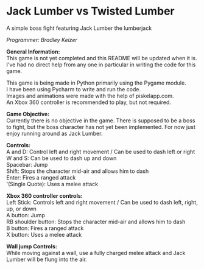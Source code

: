 # Jack Lumber vs Twisted Lumber
A simple boss fight featuring Jack Lumber the lumberjack

_Programmer: Bradley Keizer_

__General Information:__\
This game is not yet completed and this README will be updated when it is.
I've had no direct help from any one in particular in writing the code for this game.

This game is being made in Python primarily using the Pygame module.\
I have been using Pycharm to write and run the code.\
Images and animations were made with the help of piskelapp.com.\
An Xbox 360 controller is recommended to play, but not required.

__Game Objective:__\
Currently there is no objective in the game.
There is supposed to be a boss to fight, but the boss character has not yet been implemented.
For now just enjoy running around as Jack Lumber.
 
__Controls:__\
A and D: Control left and right movement / Can be used to dash left or right\
W and S: Can be used to dash up and down\
Spacebar: Jump\
Shift: Stops the character mid-air and allows him to dash\
Enter: Fires a ranged attack\
'(Single Quote): Uses a melee attack

__Xbox 360 controller controls:__\
Left Stick: Controls left and right movement / Can be used to dash left, right, up, or down\
A button: Jump\
RB shoulder button: Stops the character mid-air and allows him to dash\
B button: Fires a ranged attack\
X button: Uses a melee attack

__Wall jump Controls:__\
While moving against a wall, use a fully charged melee attack and Jack Lumber will be flung into the air.